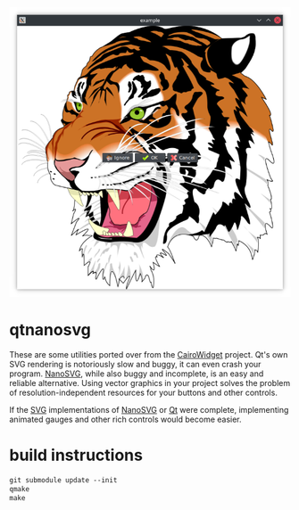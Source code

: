 ![screenshot.png](screenshot.png?raw=true)
# qtnanosvg
These are some utilities ported over from the [CairoWidget](https://github.com/user1095108/cairowidget) project. Qt's own SVG rendering is notoriously slow and buggy, it can even crash your program. [NanoSVG](https://github.com/memononen/nanosvg), while also buggy and incomplete, is an easy and reliable alternative. Using vector graphics in your project solves the problem of resolution-independent resources for your buttons and other controls.

If the [SVG](https://en.wikipedia.org/wiki/SVG) implementations of [NanoSVG](https://github.com/memononen/nanosvg) or [Qt](https://en.wikipedia.org/wiki/Qt_(software)) were complete, implementing animated gauges and other rich controls would become easier.
# build instructions
    git submodule update --init
    qmake
    make
